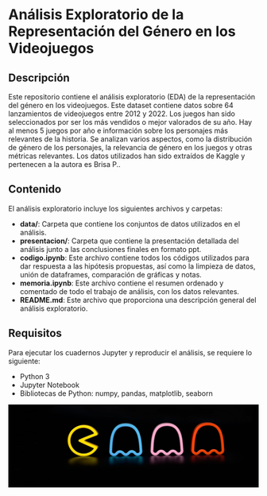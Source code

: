 # Análisis Exploratorio de la Representación del Género en los Videojuegos

## Descripción
Este repositorio contiene el análisis exploratorio (EDA) de la representación del género en los videojuegos.
Este dataset contiene datos sobre 64 lanzamientos de videojuegos entre 2012 y 2022. Los juegos han sido seleccionados por ser los más vendidos o mejor valorados de su año. Hay al menos 5 juegos por año e información sobre los personajes más relevantes de la historia.
Se analizan varios aspectos, como la distribución de género de los personajes, la relevancia de género en los juegos y otras métricas relevantes.
Los datos utilizados han sido extraídos de Kaggle y pertenecen a la autora es Brisa P..

## Contenido
El análisis exploratorio incluye los siguientes archivos y carpetas:

- **data/**: Carpeta que contiene los conjuntos de datos utilizados en el análisis.
- **presentacion/**: Carpeta que contiene la presentación detallada del análisis junto a las conclusiones finales en formato ppt.
- **codigo.ipynb**: Este archivo contiene todos los códigos utilizados para dar respuesta a las hipótesis propuestas, así como la limpieza de datos, unión de dataframes, comparación de gráficas y notas.
- **memoria.ipynb**: Este archivo contiene el resumen ordenado y comentado de todo el trabajo de análisis, con los datos relevantes.
- **README.md**: Este archivo que proporciona una descripción general del análisis exploratorio.

## Requisitos
Para ejecutar los cuadernos Jupyter y reproducir el análisis, se requiere lo siguiente:

- Python 3
- Jupyter Notebook
- Bibliotecas de Python: numpy, pandas, matplotlib, seaborn

![Representación del Género en los Videojuegos](./data/Pacman-BANNER.jpg)
